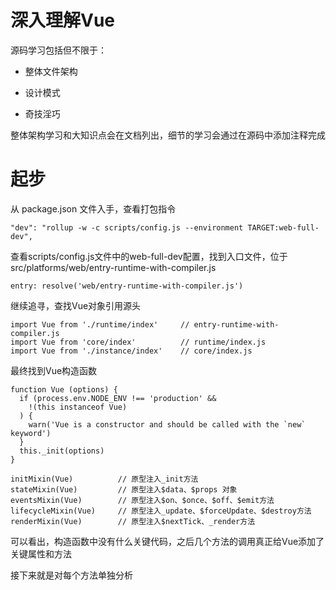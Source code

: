 # 深入理解Vue
源码学习包括但不限于：

- 整体文件架构

- 设计模式

- 奇技淫巧


整体架构学习和大知识点会在文档列出，细节的学习会通过在源码中添加注释完成

# 起步
从 package.json 文件入手，查看打包指令

`"dev": "rollup -w -c scripts/config.js --environment TARGET:web-full-dev",`

查看scripts/config.js文件中的web-full-dev配置，找到入口文件，位于src/platforms/web/entry-runtime-with-compiler.js

`entry: resolve('web/entry-runtime-with-compiler.js')`

继续追寻，查找Vue对象引用源头
``` 
import Vue from './runtime/index'     // entry-runtime-with-compiler.js
import Vue from 'core/index'          // runtime/index.js
import Vue from './instance/index'    // core/index.js
``` 
最终找到Vue构造函数
``` 
function Vue (options) {
  if (process.env.NODE_ENV !== 'production' &&
    !(this instanceof Vue)
  ) {
    warn('Vue is a constructor and should be called with the `new` keyword')
  }
  this._init(options)
}

initMixin(Vue)          // 原型注入_init方法
stateMixin(Vue)         // 原型注入$data、$props 对象
eventsMixin(Vue)        // 原型注入$on、$once、$off、$emit方法
lifecycleMixin(Vue)     // 原型注入_update、$forceUpdate、$destroy方法
renderMixin(Vue)        // 原型注入$nextTick、_render方法
``` 
可以看出，构造函数中没有什么关键代码，之后几个方法的调用真正给Vue添加了关键属性和方法

接下来就是对每个方法单独分析
